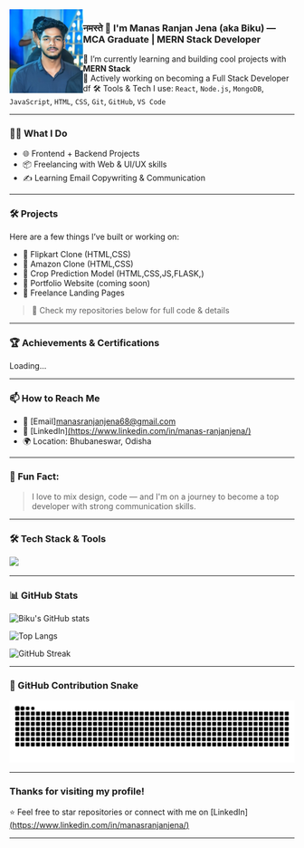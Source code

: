    <img src="https://raw.githubusercontent.com/manasranjanjena68/manasranjanjena68/main/WhatsApp%20Image%202025-01-14%20at%2023.23.21_015ca719.jpg" width="130" align="left">  
                                                               
                                                                          
### नमस्ते 🙏 I'm Manas Ranjan Jena (aka Biku) — MCA Graduate | MERN Stack Developer                                                      
                                        
🚀 I’m currently learning and building cool projects with **MERN Stack**                           
🎯 Actively working on becoming a Full Stack Developer            df
🛠️ Tools & Tech I use: `React`, `Node.js`, `MongoDB`, `JavaScript`, `HTML`, `CSS`, `Git`, `GitHub`, `VS Code`        
   
---    
 
### 🧑‍💻 What I Do 
- 🌐 Frontend + Backend Projects  
- 📦 Freelancing with Web & UI/UX skills  
- ✍️ Learning Email Copywriting & Communication    

--- 
   
### 🛠️ Projects
Here are a few things I’ve built or working on:
- 🔸 Flipkart Clone (HTML,CSS)
- 🔸 Amazon Clone (HTML,CSS)
- 🔸 Crop Prediction Model (HTML,CSS,JS,FLASK,)
- 🔸 Portfolio Website (coming soon)
- 🔸 Freelance Landing Pages

> 🔗 Check my repositories below for full code & details
 
---

### 🏆 Achievements & Certifications
Loading...

---

### 📫 How to Reach Me
- 📧 [Email]manasranjanjena68@gmail.com    
- 💼 [LinkedIn][(https://www.linkedin.com/in/manas-ranjanjena/)](https://www.linkedin.com/in/manas-ranjan-jena/)    
- 🌍 Location: Bhubaneswar, Odisha
   
---

### 🧠 Fun Fact: 
> I love to mix design, code — and I'm on a journey to become a top developer with strong communication skills.


---
 
### 🛠️ Tech Stack & Tools

<p align="left">
  <img src="https://skillicons.dev/icons?i=html,css,javascript,react,nodejs,express,mongodb,tailwind,python,flask,mysql,git,github,vscode&theme=dark" />
</p>

---

### 📊 GitHub Stats

![Biku's GitHub stats](https://github-readme-stats.vercel.app/api?username=manasranjanjena68&show_icons=true&theme=tokyonight)

![Top Langs](https://github-readme-stats.vercel.app/api/top-langs/?username=manasranjanjena68&layout=compact&theme=tokyonight) 
 
<img src="https://github-readme-streak-stats.herokuapp.com/?user=manasranjanjena68&theme=tokyonight" alt="GitHub Streak" />

 
--- 
 
### 🐍 GitHub Contribution Snake  

![snake gif](https://github.com/manasranjanjena68/manasranjanjena68/blob/output/github-contribution-grid-snake.svg)

---
 
###  Thanks for visiting my profile!

⭐️ Feel free to star repositories or connect with me on [LinkedIn][(https://www.linkedin.com/in/manasranjanjena/)](https://www.linkedin.com/in/manas-ranjan-jena/)

--- 


